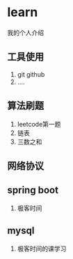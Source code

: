 # learn
我的个人介绍


## 工具使用
1. git  github
2. ....

## 算法刷题
1. leetcode第一题
2. 链表
3. 三数之和


## 网络协议

## spring boot
1. 极客时间

## mysql
1. 极客时间的课学习

